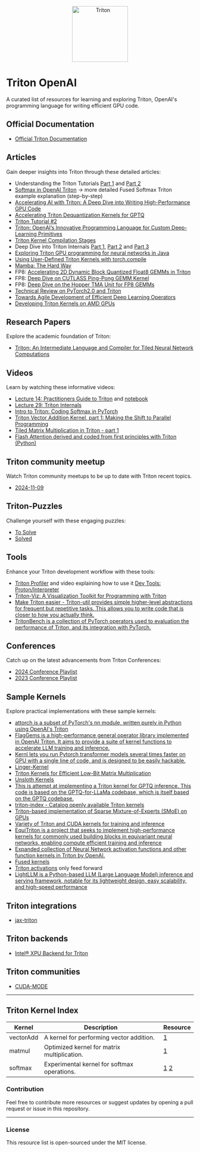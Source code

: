 <div align="center"><img src="./assets/triton.png" alt="Triton" width="150" height="150"></div>

# Triton OpenAI
A curated list of resources for learning and exploring Triton, OpenAI's programming language for writing efficient GPU code.

## Official Documentation
- [Official Triton Documentation](https://triton-lang.org/main/index.html)

## Articles
Gain deeper insights into Triton through these detailed articles:
- Understanding the Triton Tutorials [Part 1](https://isamu-website.medium.com/understanding-the-triton-tutorials-part-1-6191b59ba4c) and [Part 2](https://isamu-website.medium.com/understanding-triton-tutorials-part-2-f6839ce50ae7)
- [Softmax in OpenAI Triton](http://blog.nagi.fun/triton-intro-softmax) -> more detailed Fused Softmax Triton example explanation (step-by-step)  
- [Accelerating AI with Triton: A Deep Dive into Writing High-Performance GPU Code](https://medium.com/@nijesh-kanjinghat/accelerating-ai-with-triton-a-deep-dive-into-writing-high-performance-gpu-code-a1e4d66556cc)
- [Accelerating Triton Dequantization Kernels for GPTQ](https://pytorch.org/blog/accelerating-triton/)
- [Triton Tutorial #2](https://medium.com/@sherlockliao01/triton-tutorial-2-5de66cd2170d)
- [Triton: OpenAI’s Innovative Programming Language for Custom Deep-Learning Primitives](https://blog.devgenius.io/triton-openais-innovative-programming-language-for-custom-deep-learning-primitives-485723b0b49)
- [Triton Kernel Compilation Stages](https://pytorch.org/blog/triton-kernel-compilation-stages/)
- Deep Dive into Triton Internals [Part 1](https://www.kapilsharma.dev/posts/deep-dive-into-triton-internals/), [Part 2](https://www.kapilsharma.dev/posts/deep-dive-into-triton-internals-2/) and [Part 3](https://www.kapilsharma.dev/posts/deep-dive-into-triton-internals-3/)
- [Exploring Triton GPU programming for neural networks in Java](https://openjdk.org/projects/babylon/articles/triton)
- [Using User-Defined Triton Kernels with torch.compile](https://pytorch.org/tutorials/recipes/torch_compile_user_defined_triton_kernel_tutorial.html)
- [Mamba: The Hard Way](https://srush.github.io/annotated-mamba/hard.html)
- FP8: [Accelerating 2D Dynamic Block Quantized Float8 GEMMs in Triton](https://pytorch.org/blog/accelerating-gemms-triton/)
- FP8: [Deep Dive on CUTLASS Ping-Pong GEMM Kernel](https://pytorch.org/blog/cutlass-ping-pong-gemm-kernel/)
- FP8: [Deep Dive on the Hopper TMA Unit for FP8 GEMMs](https://pytorch.org/blog/hopper-tma-unit/)
- [Technical Review on PyTorch2.0 and Triton](https://www.jokeren.tech/slides/Triton_bsc.pdf)
- [Towards Agile Development of Efficient Deep Learning Operators](https://www.jokeren.tech/slides/triton_intel.pdf)
- [Developing Triton Kernels on AMD GPUs](https://rocm.blogs.amd.com/artificial-intelligence/triton/README.html)

## Research Papers
Explore the academic foundation of Triton:
- [Triton: An Intermediate Language and Compiler for Tiled Neural Network Computations](https://www.eecs.harvard.edu/~htk/publication/2019-mapl-tillet-kung-cox.pdf)

## Videos
Learn by watching these informative videos:
- [Lecture 14: Practitioners Guide to Triton](https://www.youtube.com/watch?v=DdTsX6DQk24) and [notebook](https://github.com/gpu-mode/lectures/blob/main/lecture_014/A_Practitioners_Guide_to_Triton.ipynb)
- [Lecture 29: Triton Internals](https://www.youtube.com/watch?v=njgow_zaJMw)
- [Intro to Triton: Coding Softmax in PyTorch](https://www.youtube.com/watch?v=gyKBN1rnefI)
- [Triton Vector Addition Kernel, part 1: Making the Shift to Parallel Programming](https://www.youtube.com/watch?v=MEZ7XhzTLEg&t)
- [Tiled Matrix Multiplication in Triton - part 1](https://www.youtube.com/watch?v=OnZEBBJvWLU)
- [Flash Attention derived and coded from first principles with Triton (Python)](https://www.youtube.com/watch?v=zy8ChVd_oTM)

## Triton community meetup
Watch Triton community meetups to be up to date with Triton recent topics.
- [2024-11-09](https://youtu.be/N0eiYLWyNpc?si=n9T-X-0UaK3j1fXQ)

## Triton-Puzzles
Challenge yourself with these engaging puzzles:
- [To Solve](https://github.com/srush/Triton-Puzzles)
- [Solved](https://github.com/alexzhang13/Triton-Puzzles-Solutions/blob/main/Triton_Puzzles_Solutions_alexzhang13.ipynb)

## Tools
Enhance your Triton development workflow with these tools:
- [Triton Profiler](https://github.com/triton-lang/triton/tree/c5a14cc00598014b303eebac831f19e8a66e9e1d/third_party/proton) and video explaining how to use it [Dev Tools: Proton/Interpreter](https://www.youtube.com/watch?v=Av1za_0o2Qs)
- [Triton-Viz: A Visualization Toolkit for Programming with Triton](https://github.com/Deep-Learning-Profiling-Tools/triton-viz)
- [Make Triton easier - Triton-util provides simple higher-level abstractions for frequent but repetitive tasks. This allows you to write code that is closer to how you actually think.](https://github.com/UmerHA/triton_util/tree/main)
- [TritonBench is a collection of PyTorch operators used to evaluation the performance of Triton, and its integration with PyTorch.](https://github.com/pytorch-labs/tritonbench)

## Conferences
Catch up on the latest advancements from Triton Conferences:
- [2024 Conference Playlist](https://www.youtube.com/watch?v=nglpa_6cYYI&list=PLc_vA1r0qoiTjlrINKUuFrI8Ptoopm8Vz)
- [2023 Conference Playlist](https://www.youtube.com/watch?v=ZGU0Yw7mORE&list=PLc_vA1r0qoiRZfUC3o4_yjj0FtWvodKAz)

## Sample Kernels
Explore practical implementations with these sample kernels:
- [attorch is a subset of PyTorch's nn module, written purely in Python using OpenAI's Triton](https://github.com/BobMcDear/attorch)
- [FlagGems is a high-performance general operator library implemented in OpenAI Triton. It aims to provide a suite of kernel functions to accelerate LLM training and inference.](https://github.com/FlagOpen/FlagGems)
- [Kernl lets you run Pytorch transformer models several times faster on GPU with a single line of code, and is designed to be easily hackable.](https://github.com/ELS-RD/kernl)
- [Linger-Kernel](https://github.com/linkedin/Liger-Kernel)
- [Triton Kernels for Efficient Low-Bit Matrix Multiplication](https://github.com/mobiusml/gemlite)
- [Unsloth Kernels](https://github.com/unslothai/unsloth/tree/main/unsloth/kernels)
- [This is attempt at implementing a Triton kernel for GPTQ inference. This code is based on the GPTQ-for-LLaMa codebase, which is itself based on the GPTQ codebase.](https://github.com/fpgaminer/GPTQ-triton)
- [triton-index - Catalog openly available Triton kernels](https://github.com/gpu-mode/triton-index)
- [Triton-based implementation of Sparse Mixture-of-Experts (SMoE) on GPUs](https://github.com/shawntan/scattermoe)
- [Variety of Triton and CUDA kernels for training and inference](https://github.com/pytorch-labs/applied-ai)
- [EquiTriton is a project that seeks to implement high-performance kernels for commonly used building blocks in equivariant neural networks, enabling compute efficient training and inference](https://github.com/IntelLabs/EquiTriton)
- [Expanded collection of Neural Network activation functions and other function kernels in Triton by OpenAI.](https://github.com/dtunai/triton-activations)
- [Fused kernels](https://github.com/kapilsh/cuda-mode-lecture)
- [Triton activations](https://github.com/dtunai/triton-activations/tree/main) only feed forward
- [LightLLM is a Python-based LLM (Large Language Model) inference and serving framework, notable for its lightweight design, easy scalability, and high-speed performance](https://github.com/ModelTC/lightllm/tree/main/lightllm/common/basemodel/triton_kernel)

## Triton integrations 
- [jax-triton](https://github.com/jax-ml/jax-triton)

## Triton backends
- [Intel® XPU Backend for Triton](https://github.com/intel/intel-xpu-backend-for-triton)

## Triton communities
- [CUDA-MODE](https://discord.gg/gpumode)
---

## Triton Kernel Index

| Kernel     | Description                                  | Resource          |
|------------|----------------------------------------------|-------------------|
| vectorAdd  | A kernel for performing vector addition.     | [1](https://isamu-website.medium.com/understanding-the-triton-tutorials-part-1-6191b59ba4c) |
| matmul     | Optimized kernel for matrix multiplication.  | [1](https://isamu-website.medium.com/understanding-the-triton-tutorials-part-1-6191b59ba4c) |
| softmax    | Experimental kernel for softmax operations. | [1](https://isamu-website.medium.com/understanding-the-triton-tutorials-part-1-6191b59ba4c) [2](http://blog.nagi.fun/triton-intro-softmax) |


### Contribution
Feel free to contribute more resources or suggest updates by opening a pull request or issue in this repository.

---
### License
This resource list is open-sourced under the MIT license. 
